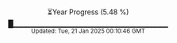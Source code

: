 <p align="center">
⏳Year Progress (5.48 %)<br>
█▁▁▁▁▁▁▁▁▁▁▁▁▁▁▁▁▁▁▁▁▁▁▁▁▁▁▁▁▁ <br>
<sub>Updated: Tue, 21 Jan 2025 00:10:46 GMT</sub>
</p>

